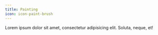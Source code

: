```yaml
---
title: Painting
icon: icon-paint-brush
---
```


Lorem ipsum dolor sit amet, consectetur adipisicing elit. Soluta, neque, et!